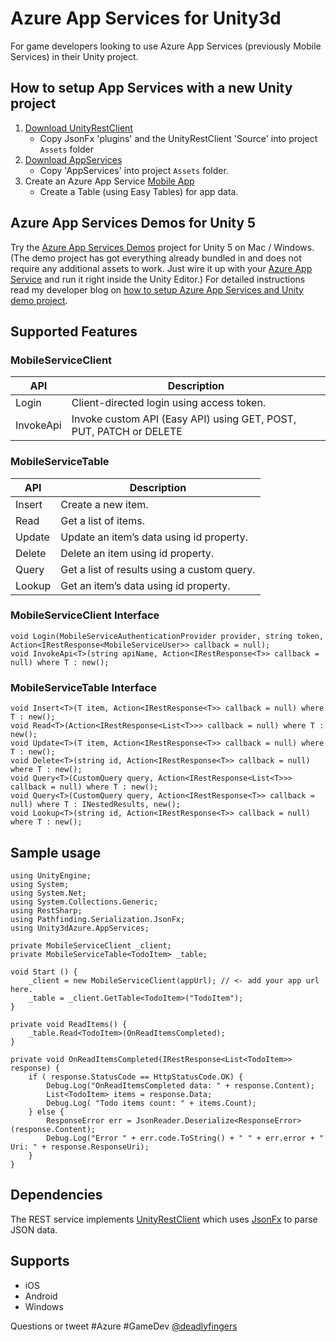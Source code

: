 # Azure App Services for Unity3d
For game developers looking to use Azure App Services (previously Mobile Services) in their Unity project.

## How to setup App Services with a new Unity project
1. [Download UnityRestClient](https://github.com/ProjectStratus/UnityRestClient/archive/master.zip)
 	* Copy JsonFx 'plugins' and the UnityRestClient 'Source' into project `Assets` folder
2. [Download AppServices](https://github.com/Unity3dAzure/AppServices/archive/master.zip)  
	* Copy 'AppServices' into project `Assets` folder.
3. Create an Azure App Service [Mobile App](https://portal.azure.com)
	* Create a Table (using Easy Tables) for app data.

## Azure App Services Demos for Unity 5
Try the [Azure App Services Demos](https://github.com/Unity3dAzure/AppServicesDemo) project for Unity 5 on Mac / Windows. (The demo project has got everything already bundled in and does not require any additional assets to work. Just wire it up with your [Azure App Service](https://portal.azure.com) and run it right inside the Unity Editor.)
For detailed instructions read my developer blog on [how to setup Azure App Services and Unity demo project](http://www.deadlyfingers.net/azure/azure-app-services-for-unity3d/).

## Supported Features
### MobileServiceClient
API | Description
--- | -----------
Login | Client-directed login using access token.
InvokeApi | Invoke custom API (Easy API) using GET, POST, PUT, PATCH or DELETE

### MobileServiceTable
API | Description
--- | -----------
Insert | Create a new item.
Read | Get a list of items.
Update | Update an item’s data using id property.
Delete | Delete an item using id property.  
Query | Get a list of results using a custom query.
Lookup | Get an item’s data using id property.

### MobileServiceClient Interface
	void Login(MobileServiceAuthenticationProvider provider, string token, Action<IRestResponse<MobileServiceUser>> callback = null);
	void InvokeApi<T>(string apiName, Action<IRestResponse<T>> callback = null) where T : new();

### MobileServiceTable Interface
	void Insert<T>(T item, Action<IRestResponse<T>> callback = null) where T : new();
	void Read<T>(Action<IRestResponse<List<T>>> callback = null) where T : new();
	void Update<T>(T item, Action<IRestResponse<T>> callback = null) where T : new();
	void Delete<T>(string id, Action<IRestResponse<T>> callback = null) where T : new();
	void Query<T>(CustomQuery query, Action<IRestResponse<List<T>>> callback = null) where T : new();
	void Query<T>(CustomQuery query, Action<IRestResponse<T>> callback = null) where T : INestedResults, new();
	void Lookup<T>(string id, Action<IRestResponse<T>> callback = null) where T : new();

## Sample usage
```
using UnityEngine;
using System;
using System.Net;
using System.Collections.Generic;
using RestSharp;
using Pathfinding.Serialization.JsonFx;
using Unity3dAzure.AppServices;

```

```
private MobileServiceClient _client;
private MobileServiceTable<TodoItem> _table;
```

```
void Start () {
	_client = new MobileServiceClient(appUrl); // <- add your app url here.
	_table = _client.GetTable<TodoItem>("TodoItem");
}
```
```
private void ReadItems() {
	_table.Read<TodoItem>(OnReadItemsCompleted);
}

private void OnReadItemsCompleted(IRestResponse<List<TodoItem>> response) {
	if ( response.StatusCode == HttpStatusCode.OK) {
		Debug.Log("OnReadItemsCompleted data: " + response.Content);
		List<TodoItem> items = response.Data;
		Debug.Log( "Todo items count: " + items.Count);
	} else {
		ResponseError err = JsonReader.Deserialize<ResponseError>(response.Content);
		Debug.Log("Error " + err.code.ToString() + " " + err.error + " Uri: " + response.ResponseUri);
	}
}
```

## Dependencies
The REST service implements [UnityRestClient](https://github.com/ProjectStratus/UnityRestClient) which uses [JsonFx](https://bitbucket.org/TowerOfBricks/jsonfx-for-unity3d-git/) to parse JSON data.

## Supports
* iOS
* Android
* Windows

Questions or tweet #Azure #GameDev [@deadlyfingers](https://twitter.com/deadlyfingers)
